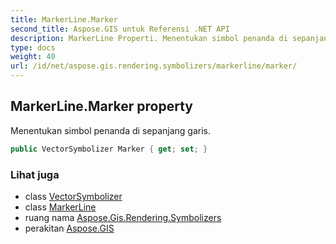 ```yaml
---
title: MarkerLine.Marker
second_title: Aspose.GIS untuk Referensi .NET API
description: MarkerLine Properti. Menentukan simbol penanda di sepanjang garis.
type: docs
weight: 40
url: /id/net/aspose.gis.rendering.symbolizers/markerline/marker/
---
```

## MarkerLine.Marker property

Menentukan simbol penanda di sepanjang garis.

```csharp
public VectorSymbolizer Marker { get; set; }
```

### Lihat juga

* class [VectorSymbolizer](../../vectorsymbolizer/)
* class [MarkerLine](../)
* ruang nama [Aspose.Gis.Rendering.Symbolizers](../../markerline/)
* perakitan [Aspose.GIS](../../../)


